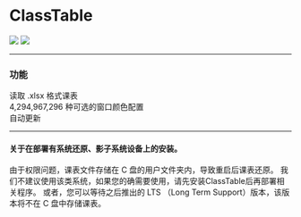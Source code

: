# ClassTable
![](https://img.shields.io/badge/设计于-Windows_10-blue.svg?style=for-the-badge)
![](https://img.shields.io/badge/兼容于-Windows_7-birghtgreen.svg?style=for-the-badge)

---

### 功能

读取 .xlsx 格式课表  
4,294,967,296 种可选的窗口颜色配置  
自动更新

---

#### 关于在部署有系统还原、影子系统设备上的安装。
由于权限问题，课表文件存储在 C 盘的用户文件夹内，导致重启后课表还原。
我们不建议使用该类系统，如果您的确需要使用，请先安装ClassTable后再部署相关程序。
或者，您可以等待之后推出的 LTS （Long Term Support）版本，该版本将不在 C 盘中存储课表。

